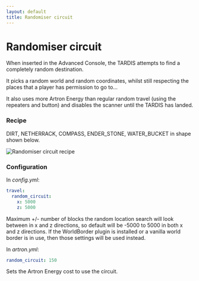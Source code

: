 ```yaml
---
layout: default
title: Randomiser circuit
---
```


# Randomiser circuit

When inserted in the Advanced Console, the TARDIS attempts to find a completely random destination.

It picks a random world and random coordinates, whilst still respecting the places that a player has permission to go to...

It also uses more Artron Energy than regular random travel (using the repeaters and button) and disables the scanner until the TARDIS has landed.

### Recipe

DIRT, NETHERRACK, COMPASS, ENDER\_STONE, WATER\_BUCKET in shape shown below.

![Randomiser circuit recipe](images/docs/randomisercircuit.jpg)

### Configuration

In _config.yml_:

```yaml
travel:
  random_circuit:
    x: 5000
    z: 5000
```

Maximum +/- number of blocks the random location search will look between in x and z directions, so default will be -5000 to 5000 in both x and z directions. If the WorldBorder plugin is installed or a vanilla world border is in use, then those settings will be used instead.

In _artron.yml_:
```yaml
random_circuit: 150
```
Sets the Artron Energy cost to use the circuit.
